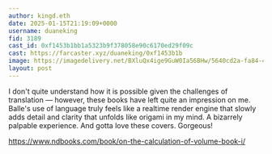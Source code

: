 ```yaml
---
author: kingd.eth
date: 2025-01-15T21:19:09+0000
username: duaneking
fid: 3189
cast_id: 0xf1453b1bb1a5323b9f378058e90c6170ed29f09c
cast: https://farcaster.xyz/duaneking/0xf1453b1b
image: https://imagedelivery.net/BXluQx4ige9GuW0Ia56BHw/5640cd2a-fa84-4f4c-c66c-d3abdaf2c400/original
layout: post
---
```


I don't quite understand how it is possible given the challenges of translation — however, these books have left quite an impression on me. Balle's use of language truly feels like a realtime render engine that slowly adds detail and clarity that unfolds like origami in my mind. A bizarrely palpable experience. And gotta love these covers. Gorgeous!

https://www.ndbooks.com/book/on-the-calculation-of-volume-book-i/

<img src='https://imagedelivery.net/BXluQx4ige9GuW0Ia56BHw/5640cd2a-fa84-4f4c-c66c-d3abdaf2c400/original' alt='' referrerpolicy='no-referrer'/>
